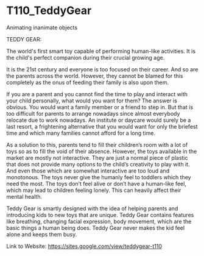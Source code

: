 # T110_TeddyGear
Animating inanimate objects

TEDDY GEAR:

The world's first smart toy capable of performing human-like activities. It is the child's perfect companion during their crucial growing age.

It is the 21st century and everyone is too focused on their career. And so are the parents across the world. However, they cannot be blamed for this completely as the onus of feeding their family is also upon them. 

If you are a parent and you cannot find the time to play and interact with your child personally, what would you want for them? The answer is obvious. You would want a family member or a friend to step in. But that is too difficult for parents to arrange nowadays since almost everybody relocate due to work nowadays. An institute or daycare would surely be a last resort, a frightening alternative that you would want for only the briefest time and which many families cannot afford for a long time.

As a solution to this, parents tend to fill their children’s room with a lot of toys so as to fill the void of their absence. However, the toys available in the market are mostly not interactive. They are just a normal piece of plastic that does not provide many options to the child’s creativity to play with it. And even those which are somewhat interactive are too loud and monotonous. The toys never give the humanly feel to toddlers which they need the most. The toys don’t feel alive or don’t have a human-like feel, which may lead to children feeling lonely. This can heavily affect their mental health.

Teddy Gear is smartly designed with the idea of helping parents and introducing kids to new toys that are unique. Teddy Gear contains features like breathing, changing facial expression, body movement, which are the basic things a human being does. Teddy Gear never makes the kid feel alone and keeps them busy.

Link to Website: https://sites.google.com/view/teddygear-t110
